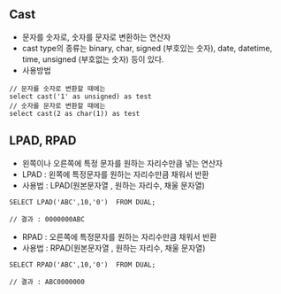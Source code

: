 ## Cast
- 문자를 숫자로, 숫자를 문자로 변환하는 연산자
- cast type의 종류는 binary, char, signed (부호있는 숫자), date, datetime, time, unsigned (부호없는 숫자) 등이 있다.
- 사용방법
```
// 문자를 숫자로 변환할 때에는
select cast('1' as unsigned) as test
// 숫자를 문자로 변환할 때에는
select cast(2 as char(1)) as test
```

## LPAD, RPAD
- 왼쪽이나 오른쪽에 특정 문자를 원하는 자리수만큼 넣는 연산자
- LPAD : 왼쪽에 특정문자를 원하는 자리수만큼 채워서 반환
- 사용법 : LPAD(원본문자열 , 원하는 자리수, 채울 문자열)
```
SELECT LPAD('ABC',10,'0')  FROM DUAL;

// 결과 : 0000000ABC
```
- RPAD : 오른쪽에 특정문자를 원하는 자리수만큼 채워서 반환
- 사용법 : RPAD(원본문자열 , 원하는 자리수, 채울 문자열)
```
SELECT RPAD('ABC',10,'0')  FROM DUAL;

// 결과 : ABC0000000
```
